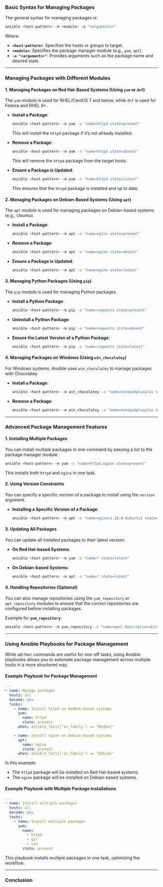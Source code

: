 ### **Basic Syntax for Managing Packages**

The general syntax for managing packages is:

```bash
ansible <host-pattern> -m <module> -a "<arguments>"
```

Where:
- **`<host-pattern>`**: Specifies the hosts or groups to target.
- **`<module>`**: Specifies the package manager module (e.g., `yum`, `apt`).
- **`-a "<arguments>"`**: Provides arguments such as the package name and desired state.

---

### **Managing Packages with Different Modules**

#### **1. Managing Packages on Red Hat-Based Systems (Using `yum` or `dnf`)**

The `yum` module is used for RHEL/CentOS 7 and below, while `dnf` is used for Fedora and RHEL 8+.

- **Install a Package**:
  ```bash
  ansible <host-pattern> -m yum -a "name=httpd state=present"
  ```
  This will install the `httpd` package if it’s not already installed.

- **Remove a Package**:
  ```bash
  ansible <host-pattern> -m yum -a "name=httpd state=absent"
  ```
  This will remove the `httpd` package from the target hosts.

- **Ensure a Package is Updated**:
  ```bash
  ansible <host-pattern> -m yum -a "name=httpd state=latest"
  ```
  This ensures that the `httpd` package is installed and up to date.

#### **2. Managing Packages on Debian-Based Systems (Using `apt`)**

The `apt` module is used for managing packages on Debian-based systems (e.g., Ubuntu).

- **Install a Package**:
  ```bash
  ansible <host-pattern> -m apt -a "name=nginx state=present"
  ```

- **Remove a Package**:
  ```bash
  ansible <host-pattern> -m apt -a "name=nginx state=absent"
  ```

- **Ensure a Package is Updated**:
  ```bash
  ansible <host-pattern> -m apt -a "name=nginx state=latest"
  ```

#### **3. Managing Python Packages (Using `pip`)**

The `pip` module is used for managing Python packages.

- **Install a Python Package**:
  ```bash
  ansible <host-pattern> -m pip -a "name=requests state=present"
  ```

- **Uninstall a Python Package**:
  ```bash
  ansible <host-pattern> -m pip -a "name=requests state=absent"
  ```

- **Ensure the Latest Version of a Python Package**:
  ```bash
  ansible <host-pattern> -m pip -a "name=requests state=latest"
  ```

#### **4. Managing Packages on Windows (Using `win_chocolatey`)**

For Windows systems, Ansible uses `win_chocolatey` to manage packages with Chocolatey.

- **Install a Package**:
  ```bash
  ansible <host-pattern> -m win_chocolatey -a "name=notepadplusplus state=present"
  ```

- **Remove a Package**:
  ```bash
  ansible <host-pattern> -m win_chocolatey -a "name=notepadplusplus state=absent"
  ```

---

### **Advanced Package Management Features**

#### **1. Installing Multiple Packages**

You can install multiple packages in one command by passing a list to the package manager module:

```bash
ansible <host-pattern> -m yum -a "name=httpd,nginx state=present"
```

This installs both `httpd` and `nginx` in one task.

#### **2. Using Version Constraints**

You can specify a specific version of a package to install using the `version` argument.

- **Installing a Specific Version of a Package**:
  ```bash
  ansible <host-pattern> -m apt -a "name=nginx=1.18.0-0ubuntu1 state=present"
  ```

#### **3. Updating All Packages**

You can update all installed packages to their latest version:

- **On Red Hat-based Systems**:
  ```bash
  ansible <host-pattern> -m yum -a "name=* state=latest"
  ```

- **On Debian-based Systems**:
  ```bash
  ansible <host-pattern> -m apt -a "name=* state=latest"
  ```

#### **4. Handling Repositories (Optional)**

You can also manage repositories using the `yum_repository` or `apt_repository` modules to ensure that the correct repositories are configured before installing packages.

Example for **`yum_repository`**:

```bash
ansible <host-pattern> -m yum_repository -a "name=epel description=Extra Packages for Enterprise Linux baseurl=https://dl.fedoraproject.org/pub/epel/7/x86_64/ enabled=1 gpgcheck=1"
```

---

### **Using Ansible Playbooks for Package Management**

While ad-hoc commands are useful for one-off tasks, using Ansible playbooks allows you to automate package management across multiple hosts in a more structured way.

#### **Example Playbook for Package Management**

```yaml
---
- name: Manage packages
  hosts: all
  become: yes
  tasks:
    - name: Install httpd on RedHat-based systems
      yum:
        name: httpd
        state: present
      when: ansible_facts['os_family'] == "RedHat"

    - name: Install nginx on Debian-based systems
      apt:
        name: nginx
        state: present
      when: ansible_facts['os_family'] == "Debian"
```

In this example:
- The `httpd` package will be installed on Red Hat-based systems.
- The `nginx` package will be installed on Debian-based systems.

#### **Example Playbook with Multiple Package Installations**

```yaml
---
- name: Install multiple packages
  hosts: all
  become: yes
  tasks:
    - name: Install multiple packages
      yum:
        name:
          - httpd
          - git
          - vim
        state: present
```

This playbook installs multiple packages in one task, optimizing the workflow.

---

### **Conclusion**

